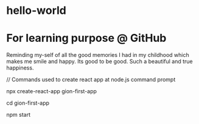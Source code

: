 # hello-world
For learning purpose @ GitHub
=============================
Reminding my-self of all the good memories I had in my childhood which makes me smile and happy. Its good to be good. Such a beautiful and true happiness. 


// Commands used to create react app at node.js command prompt

npx create-react-app gion-first-app

cd gion-first-app

npm start

